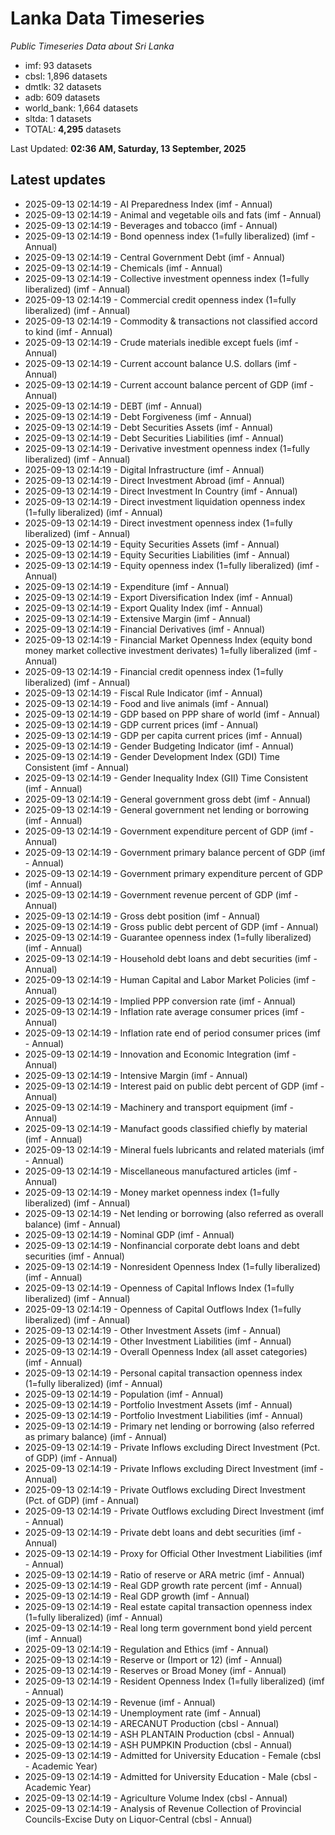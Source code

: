 # Lanka Data Timeseries
*Public Timeseries Data about Sri Lanka*

* imf: 93 datasets
* cbsl: 1,896 datasets
* dmtlk: 32 datasets
* adb: 609 datasets
* world_bank: 1,664 datasets
* sltda: 1 datasets
* TOTAL: **4,295** datasets

Last Updated: **02:36 AM, Saturday, 13 September, 2025**

## Latest updates

* 2025-09-13 02:14:19 - AI Preparedness Index (imf - Annual)
* 2025-09-13 02:14:19 - Animal and vegetable oils and fats (imf - Annual)
* 2025-09-13 02:14:19 - Beverages and tobacco (imf - Annual)
* 2025-09-13 02:14:19 - Bond openness index (1=fully liberalized) (imf - Annual)
* 2025-09-13 02:14:19 - Central Government Debt (imf - Annual)
* 2025-09-13 02:14:19 - Chemicals (imf - Annual)
* 2025-09-13 02:14:19 - Collective investment openness index (1=fully liberalized) (imf - Annual)
* 2025-09-13 02:14:19 - Commercial credit openness index (1=fully liberalized) (imf - Annual)
* 2025-09-13 02:14:19 - Commodity & transactions not classified accord to kind (imf - Annual)
* 2025-09-13 02:14:19 - Crude materials inedible except fuels (imf - Annual)
* 2025-09-13 02:14:19 - Current account balance U.S. dollars (imf - Annual)
* 2025-09-13 02:14:19 - Current account balance percent of GDP (imf - Annual)
* 2025-09-13 02:14:19 - DEBT (imf - Annual)
* 2025-09-13 02:14:19 - Debt Forgiveness (imf - Annual)
* 2025-09-13 02:14:19 - Debt Securities Assets (imf - Annual)
* 2025-09-13 02:14:19 - Debt Securities Liabilities (imf - Annual)
* 2025-09-13 02:14:19 - Derivative investment openness index (1=fully liberalized) (imf - Annual)
* 2025-09-13 02:14:19 - Digital Infrastructure (imf - Annual)
* 2025-09-13 02:14:19 - Direct Investment Abroad (imf - Annual)
* 2025-09-13 02:14:19 - Direct Investment In Country (imf - Annual)
* 2025-09-13 02:14:19 - Direct investment liquidation openness index (1=fully liberalized) (imf - Annual)
* 2025-09-13 02:14:19 - Direct investment openness index (1=fully liberalized) (imf - Annual)
* 2025-09-13 02:14:19 - Equity Securities Assets (imf - Annual)
* 2025-09-13 02:14:19 - Equity Securities Liabilities (imf - Annual)
* 2025-09-13 02:14:19 - Equity openness index (1=fully liberalized) (imf - Annual)
* 2025-09-13 02:14:19 - Expenditure (imf - Annual)
* 2025-09-13 02:14:19 - Export Diversification Index (imf - Annual)
* 2025-09-13 02:14:19 - Export Quality Index (imf - Annual)
* 2025-09-13 02:14:19 - Extensive Margin (imf - Annual)
* 2025-09-13 02:14:19 - Financial Derivatives (imf - Annual)
* 2025-09-13 02:14:19 - Financial Market Openness Index (equity bond money market collective investment derivates) 1=fully liberalized (imf - Annual)
* 2025-09-13 02:14:19 - Financial credit openness index (1=fully liberalized) (imf - Annual)
* 2025-09-13 02:14:19 - Fiscal Rule Indicator (imf - Annual)
* 2025-09-13 02:14:19 - Food and live animals (imf - Annual)
* 2025-09-13 02:14:19 - GDP based on PPP share of world (imf - Annual)
* 2025-09-13 02:14:19 - GDP current prices (imf - Annual)
* 2025-09-13 02:14:19 - GDP per capita current prices (imf - Annual)
* 2025-09-13 02:14:19 - Gender Budgeting Indicator (imf - Annual)
* 2025-09-13 02:14:19 - Gender Development Index (GDI) Time Consistent (imf - Annual)
* 2025-09-13 02:14:19 - Gender Inequality Index (GII) Time Consistent (imf - Annual)
* 2025-09-13 02:14:19 - General government gross debt (imf - Annual)
* 2025-09-13 02:14:19 - General government net lending or borrowing (imf - Annual)
* 2025-09-13 02:14:19 - Government expenditure percent of GDP (imf - Annual)
* 2025-09-13 02:14:19 - Government primary balance percent of GDP (imf - Annual)
* 2025-09-13 02:14:19 - Government primary expenditure percent of GDP (imf - Annual)
* 2025-09-13 02:14:19 - Government revenue percent of GDP (imf - Annual)
* 2025-09-13 02:14:19 - Gross debt position (imf - Annual)
* 2025-09-13 02:14:19 - Gross public debt percent of GDP (imf - Annual)
* 2025-09-13 02:14:19 - Guarantee openness index (1=fully liberalized) (imf - Annual)
* 2025-09-13 02:14:19 - Household debt loans and debt securities (imf - Annual)
* 2025-09-13 02:14:19 - Human Capital and Labor Market Policies (imf - Annual)
* 2025-09-13 02:14:19 - Implied PPP conversion rate (imf - Annual)
* 2025-09-13 02:14:19 - Inflation rate average consumer prices (imf - Annual)
* 2025-09-13 02:14:19 - Inflation rate end of period consumer prices (imf - Annual)
* 2025-09-13 02:14:19 - Innovation and Economic Integration (imf - Annual)
* 2025-09-13 02:14:19 - Intensive Margin (imf - Annual)
* 2025-09-13 02:14:19 - Interest paid on public debt percent of GDP (imf - Annual)
* 2025-09-13 02:14:19 - Machinery and transport equipment (imf - Annual)
* 2025-09-13 02:14:19 - Manufact goods classified chiefly by material (imf - Annual)
* 2025-09-13 02:14:19 - Mineral fuels lubricants and related materials (imf - Annual)
* 2025-09-13 02:14:19 - Miscellaneous manufactured articles (imf - Annual)
* 2025-09-13 02:14:19 - Money market openness index (1=fully liberalized) (imf - Annual)
* 2025-09-13 02:14:19 - Net lending or borrowing (also referred as overall balance) (imf - Annual)
* 2025-09-13 02:14:19 - Nominal GDP (imf - Annual)
* 2025-09-13 02:14:19 - Nonfinancial corporate debt loans and debt securities (imf - Annual)
* 2025-09-13 02:14:19 - Nonresident Openness Index (1=fully liberalized) (imf - Annual)
* 2025-09-13 02:14:19 - Openness of Capital Inflows Index (1=fully liberalized) (imf - Annual)
* 2025-09-13 02:14:19 - Openness of Capital Outflows Index (1=fully liberalized) (imf - Annual)
* 2025-09-13 02:14:19 - Other Investment Assets (imf - Annual)
* 2025-09-13 02:14:19 - Other Investment Liabilities (imf - Annual)
* 2025-09-13 02:14:19 - Overall Openness Index (all asset categories) (imf - Annual)
* 2025-09-13 02:14:19 - Personal capital transaction openness index (1=fully liberalized) (imf - Annual)
* 2025-09-13 02:14:19 - Population (imf - Annual)
* 2025-09-13 02:14:19 - Portfolio Investment Assets (imf - Annual)
* 2025-09-13 02:14:19 - Portfolio Investment Liabilities (imf - Annual)
* 2025-09-13 02:14:19 - Primary net lending or borrowing (also referred as primary balance) (imf - Annual)
* 2025-09-13 02:14:19 - Private Inflows excluding Direct Investment (Pct. of GDP) (imf - Annual)
* 2025-09-13 02:14:19 - Private Inflows excluding Direct Investment (imf - Annual)
* 2025-09-13 02:14:19 - Private Outflows excluding Direct Investment (Pct. of GDP) (imf - Annual)
* 2025-09-13 02:14:19 - Private Outflows excluding Direct Investment (imf - Annual)
* 2025-09-13 02:14:19 - Private debt loans and debt securities (imf - Annual)
* 2025-09-13 02:14:19 - Proxy for Official Other Investment Liabilities (imf - Annual)
* 2025-09-13 02:14:19 - Ratio of reserve or ARA metric (imf - Annual)
* 2025-09-13 02:14:19 - Real GDP growth rate percent (imf - Annual)
* 2025-09-13 02:14:19 - Real GDP growth (imf - Annual)
* 2025-09-13 02:14:19 - Real estate capital transaction openness index (1=fully liberalized) (imf - Annual)
* 2025-09-13 02:14:19 - Real long term government bond yield percent (imf - Annual)
* 2025-09-13 02:14:19 - Regulation and Ethics (imf - Annual)
* 2025-09-13 02:14:19 - Reserve or (Import or 12) (imf - Annual)
* 2025-09-13 02:14:19 - Reserves or Broad Money (imf - Annual)
* 2025-09-13 02:14:19 - Resident Openness Index (1=fully liberalized) (imf - Annual)
* 2025-09-13 02:14:19 - Revenue (imf - Annual)
* 2025-09-13 02:14:19 - Unemployment rate (imf - Annual)
* 2025-09-13 02:14:19 - ARECANUT Production (cbsl - Annual)
* 2025-09-13 02:14:19 - ASH PLANTAIN Production (cbsl - Annual)
* 2025-09-13 02:14:19 - ASH PUMPKIN Production (cbsl - Annual)
* 2025-09-13 02:14:19 - Admitted for University Education - Female (cbsl - Academic Year)
* 2025-09-13 02:14:19 - Admitted for University Education - Male (cbsl - Academic Year)
* 2025-09-13 02:14:19 - Agriculture Volume Index (cbsl - Annual)
* 2025-09-13 02:14:19 - Analysis of Revenue Collection of Provincial Councils-Excise Duty on Liquor-Central (cbsl - Annual)